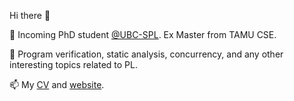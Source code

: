 Hi there 👋

🌱 Incoming PhD student [@UBC-SPL](https://spl.cs.ubc.ca/index.html). Ex Master from TAMU CSE.

🔭 Program verification, static analysis, concurrency, and any other interesting topics related to PL.

📫 My [CV] and [website].

<!--
**funemy/funemy** is a ✨ _special_ ✨ repository because its `README.md` (this file) appears on your GitHub profile.

Here are some ideas to get you started:

- 🔭 I’m currently working on ...
- 🌱 I’m currently learning ...
- 👯 I’m looking to collaborate on ...
- 🤔 I’m looking for help with ...
- 💬 Ask me about ...
- 📫 How to reach me: ...
- 😄 Pronouns: ...
- ⚡ Fun fact: ...
-->


 [website]: https://liyz.pl
 [CV]: https://liyz.pl/index/cv-yanzeli.pdf

